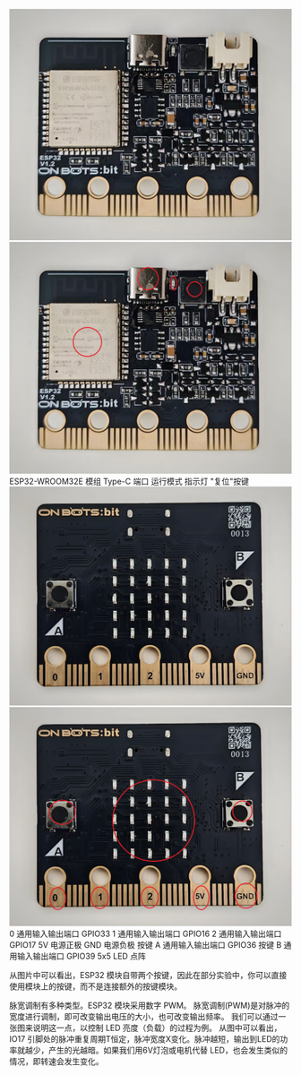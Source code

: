 ![](023p1.jpg)
![](023p3.png)
ESP32-WROOM32E 模组
Type-C 端口
运行模式 指示灯
"复位"按键
![](023p2.jpg)
![](023p4.png)
0 通用输入输出端口 GPIO33
1 通用输入输出端口 GPIO16
2 通用输入输出端口 GPIO17
5V 电源正极
GND 电源负极
按键 A 通用输入输出端口 GPIO36
按键 B 通用输入输出端口 GPIO39
5x5 LED 点阵

从图片中可以看出，ESP32 模块自带两个按键，因此在部分实验中，你可以直接使用模块上的按键，而不是连接额外的按键模块。

脉宽调制有多种类型。ESP32 模块采用数字 PWM。
脉宽调制(PWM)是对脉冲的宽度进行调制，即可改变输出电压的大小，也可改变输出频率。
我们可以通过一张图来说明这一点，以控制 LED 亮度（负载）的过程为例。
从图中可以看出，IO17 引脚处的脉冲重复周期T恒定，脉冲宽度X变化。脉冲越短，输出到LED的功率就越少，产生的光越暗。如果我们用6V灯泡或电机代替 LED，也会发生类似的情况，即转速会发生变化。